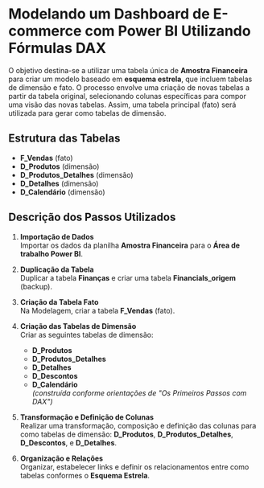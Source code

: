 # Modelando um Dashboard de E-commerce com Power BI Utilizando Fórmulas DAX 

O objetivo destina-se a utilizar uma tabela única de **Amostra Financeira** para criar um modelo baseado em **esquema estrela**, que incluem tabelas de dimensão e fato. O processo envolve uma criação de novas tabelas a partir da tabela original, selecionando colunas específicas para compor uma visão das novas tabelas. Assim, uma tabela principal (fato) será utilizada para gerar como tabelas de dimensão.

## Estrutura das Tabelas

- **F_Vendas** (fato)
- **D_Produtos** (dimensão)
- **D_Produtos_Detalhes** (dimensão)
- **D_Detalhes** (dimensão)
- **D_Calendário** (dimensão)

## Descrição dos Passos Utilizados

1. **Importação de Dados**  
 Importar os dados da planilha **Amostra Financeira** para o **Área de trabalho Power BI**.

2. **Duplicação da Tabela**  
 Duplicar a tabela **Finanças** e criar uma tabela **Financials_origem** (backup).

3. **Criação da Tabela Fato**  
 Na Modelagem, criar a tabela **F_Vendas** (fato).

4. **Criação das Tabelas de Dimensão**  
 Criar as seguintes tabelas de dimensão:
   - **D_Produtos**
   - **D_Produtos_Detalhes**
   - **D_Detalhes**
   - **D_Descontos**
   - **D_Calendário**  
   *(construída conforme orientações de "Os Primeiros Passos com DAX")*

5. **Transformação e Definição de Colunas**  
 Realizar uma transformação, composição e definição das colunas para como tabelas de dimensão: **D_Produtos**, **D_Produtos_Detalhes**, **D_Descontos**, e **D_Detalhes**.

6. **Organização e Relações**  
 Organizar, estabelecer links e definir os relacionamentos entre como tabelas conformes o **Esquema Estrela**.
